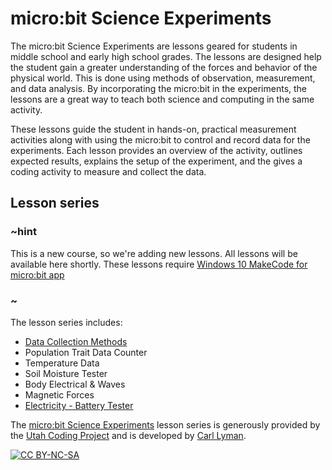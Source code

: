 # micro:bit Science Experiments

The micro:bit Science Experiments are lessons geared for students in middle school and early high school grades. The lessons are designed help the student gain a greater understanding of the forces and behavior of the physical world. This is done using methods of observation, measurement, and data analysis. By incorporating the micro:bit in the experiments, the lessons are a great way to teach both science and computing in the same activity.
 
These lessons guide the student in hands-on, practical measurement activities along with using the micro:bit to control and record data for the experiments. Each lesson provides an overview of the activity, outlines expected results, explains the setup of the experiment, and the gives a coding activity to measure and collect the data.

## Lesson series

### ~hint

This is a new course, so we're adding new lessons. All lessons will be available here shortly. These lessons require [Windows 10 MakeCode for micro:bit app](https://www.microsoft.com/store/productId/9PJC7SV48LCX)

### ~

The lesson series includes:
 
* [Data Collection Methods](/courses/ucp-science/data-collection)
* Population Trait Data Counter
* Temperature Data
* Soil Moisture Tester
* Body Electrical & Waves
* Magnetic Forces
* [Electricity - Battery Tester](/courses/ucp-science/electricity)
 
The [micro:bit Science Experiments](https://sites.google.com/view/utahcodingproject/csta/microbit-science-experiments) lesson series is generously provided by the [Utah Coding Project](https://sites.google.com/view/utahcodingproject/home) and is developed by [Carl Lyman](mailto:utahcoding@outlook.com).
 
[![CC BY-NC-SA](https://licensebuttons.net/l/by-nc-sa/4.0/88x31.png)](https://creativecommons.org/licenses/by-nc-sa/4.0/)
